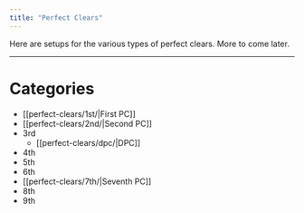 ```yaml
---
title: "Perfect Clears"
---
```

Here are setups for the various types of perfect clears. More to come later.
___
# Categories
- [[perfect-clears/1st/|First PC]]
- [[perfect-clears/2nd/|Second PC]]
- 3rd
	-  [[perfect-clears/dpc/|DPC]]
- 4th
- 5th
- 6th
- [[perfect-clears/7th/|Seventh PC]]
- 8th
- 9th